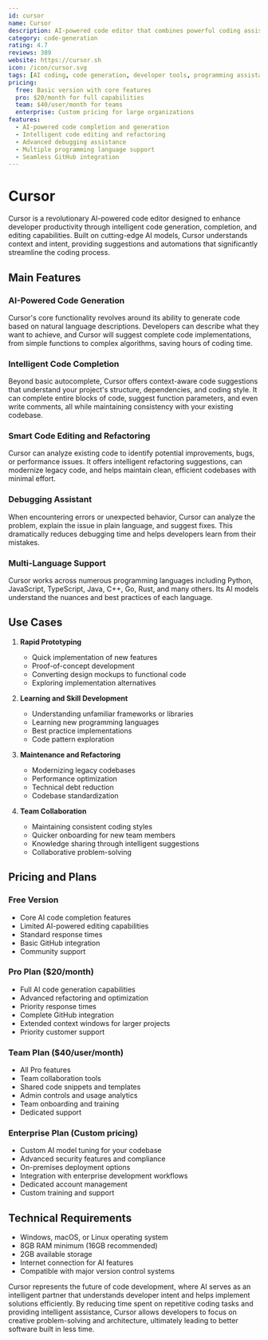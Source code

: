 ```yaml
---
id: cursor
name: Cursor
description: AI-powered code editor that combines powerful coding assistance with advanced AI capabilities
category: code-generation
rating: 4.7
reviews: 389
website: https://cursor.sh
icon: /icon/cursor.svg
tags: [AI coding, code generation, developer tools, programming assistant, IDE]
pricing:
  free: Basic version with core features
  pro: $20/month for full capabilities
  team: $40/user/month for teams
  enterprise: Custom pricing for large organizations
features:
  - AI-powered code completion and generation
  - Intelligent code editing and refactoring
  - Advanced debugging assistance
  - Multiple programming language support
  - Seamless GitHub integration
---
```


# Cursor

Cursor is a revolutionary AI-powered code editor designed to enhance developer productivity through intelligent code generation, completion, and editing capabilities. Built on cutting-edge AI models, Cursor understands context and intent, providing suggestions and automations that significantly streamline the coding process.

## Main Features

### AI-Powered Code Generation
Cursor's core functionality revolves around its ability to generate code based on natural language descriptions. Developers can describe what they want to achieve, and Cursor will suggest complete code implementations, from simple functions to complex algorithms, saving hours of coding time.

### Intelligent Code Completion
Beyond basic autocomplete, Cursor offers context-aware code suggestions that understand your project's structure, dependencies, and coding style. It can complete entire blocks of code, suggest function parameters, and even write comments, all while maintaining consistency with your existing codebase.

### Smart Code Editing and Refactoring
Cursor can analyze existing code to identify potential improvements, bugs, or performance issues. It offers intelligent refactoring suggestions, can modernize legacy code, and helps maintain clean, efficient codebases with minimal effort.

### Debugging Assistant
When encountering errors or unexpected behavior, Cursor can analyze the problem, explain the issue in plain language, and suggest fixes. This dramatically reduces debugging time and helps developers learn from their mistakes.

### Multi-Language Support
Cursor works across numerous programming languages including Python, JavaScript, TypeScript, Java, C++, Go, Rust, and many others. Its AI models understand the nuances and best practices of each language.

## Use Cases

1. **Rapid Prototyping**
   - Quick implementation of new features
   - Proof-of-concept development
   - Converting design mockups to functional code
   - Exploring implementation alternatives

2. **Learning and Skill Development**
   - Understanding unfamiliar frameworks or libraries
   - Learning new programming languages
   - Best practice implementations
   - Code pattern exploration

3. **Maintenance and Refactoring**
   - Modernizing legacy codebases
   - Performance optimization
   - Technical debt reduction
   - Codebase standardization

4. **Team Collaboration**
   - Maintaining consistent coding styles
   - Quicker onboarding for new team members
   - Knowledge sharing through intelligent suggestions
   - Collaborative problem-solving

## Pricing and Plans

### Free Version
- Core AI code completion features
- Limited AI-powered editing capabilities
- Standard response times
- Basic GitHub integration
- Community support

### Pro Plan ($20/month)
- Full AI code generation capabilities
- Advanced refactoring and optimization
- Priority response times
- Complete GitHub integration
- Extended context windows for larger projects
- Priority customer support

### Team Plan ($40/user/month)
- All Pro features
- Team collaboration tools
- Shared code snippets and templates
- Admin controls and usage analytics
- Team onboarding and training
- Dedicated support

### Enterprise Plan (Custom pricing)
- Custom AI model tuning for your codebase
- Advanced security features and compliance
- On-premises deployment options
- Integration with enterprise development workflows
- Dedicated account management
- Custom training and support

## Technical Requirements

- Windows, macOS, or Linux operating system
- 8GB RAM minimum (16GB recommended)
- 2GB available storage
- Internet connection for AI features
- Compatible with major version control systems

Cursor represents the future of code development, where AI serves as an intelligent partner that understands developer intent and helps implement solutions efficiently. By reducing time spent on repetitive coding tasks and providing intelligent assistance, Cursor allows developers to focus on creative problem-solving and architecture, ultimately leading to better software built in less time.